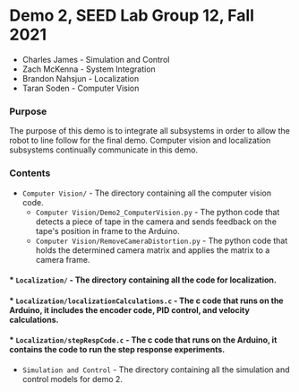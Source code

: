# Demo 2, SEED Lab Group 12, Fall 2021
* Charles James - Simulation and Control
* Zach McKenna - System Integration
* Brandon Nahsjun - Localization
* Taran Soden - Computer Vision

### Purpose
The purpose of this demo is to integrate all subsystems in order to allow the robot to line follow for the final demo. Computer vision and localization subsystems continually communicate in this demo.  

### Contents
* `Computer Vision/` - The directory containing all the computer vision code. 
  * `Computer Vision/Demo2_ComputerVision.py` - The python code that detects a piece of tape in the camera and sends feedback on the tape's position in frame to the Arduino.
  * `Computer Vision/RemoveCameraDistortion.py` - The python code that holds the determined camera matrix and applies the matrix to a camera frame.
####  * `Localization/` - The directory containing all the code for localization.
####    * `Localization/localizationCalculations.c` - The c code that runs on the Arduino, it includes the encoder code, PID control, and velocity calculations.
####    * `Localization/stepRespCode.c` - The c code that runs on the Arduino, it contains the code to run the step response experiments.
* `Simulation and Control` - The directory containing all the simulation and control models for demo 2.
